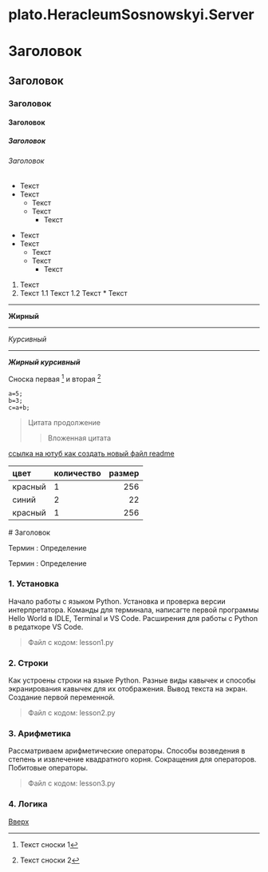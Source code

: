 # plato.HeracleumSosnowskyi.Server

# Заголовок
## Заголовок
### Заголовок
#### Заголовок
##### Заголовок
###### Заголовок

* Текст
* Текст
	* Текст
	* Текст
		* Текст

- Текст
- Текст
	- Текст
	- Текст
		- Текст

1. Текст
2. Текст
	1.1 Текст
	1.2 Текст
		* Текст
---
__Жирный__
___
_Курсивный_

***
___Жирный курсивный___

Сноска первая [^1] и вторая [^2]
[^1]: Текст сноски 1
[^2]: Текст сноски 2
```
a=5;
b=3;
c=a+b;
```

> Цитата продолжение
>> Вложенная цитата

[ссылка на ютуб как создать новый файл readme](https://www.youtube.com/watch?v=syrGPPekLHQ)

цвет | количество | размер
:----|:-----------|--------:
красный | 1 | 256
синий | 2 | 22
красный | 1 | 256

\# Заголовок

Термин
: Определение

Термин
: Определение

### 1. Установка
Начало работы с языком Python. Установка и проверка версии интерпретатора. Команды для терминала, написагте первой программы Hello World в IDLE, Terminal и VS Code. Расширения для работы с Python в редаткоре VS Code.
> Файл с кодом: lesson1.py
### 2. Строки
Как устроены строки на языке Python. Разные виды кавычек и способы экранирования кавычек для их отображения. Вывод текста на экран. Создание первой переменной.
> Файл с кодом: lesson2.py
### 3. Арифметика
Рассматриваем арифметические операторы. Способы возведения в степень и извлечение квадратного корня. Сокращения для операторов. Побитовые операторы.
> Файл с кодом: lesson3.py
### 4. Логика

[Вверх](#anchor)
